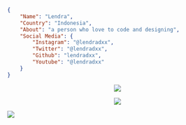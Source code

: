 ```json
{
    "Name": "Lendra",
    "Country": "Indonesia",
    "About": "a person who love to code and designing",
    "Social Media": {
        "Instagram": "@lendradxx",
        "Twitter": "@lendradxx",
        "Github": "lendradxx",
        "Youtube": "@lendradxx"
    }
}
```
<p align="center">
    <img src="https://awesome-github-stats.azurewebsites.net/user-stats/lendradxx?cardType=octocat&theme=dracula)](https://git.io/awesome-stats-card" align="center" />
</p>
<p align="center">
<img src="https://github-profile-trophy.vercel.app/?username=lendradxx&theme=discord&no-frame=true&margin-w=10&margin-h=10" align="center" />
</p>
<img src="https://github.com/lendradxx/lendradxx/blob/assets/snake.svg?raw" align="center" />
